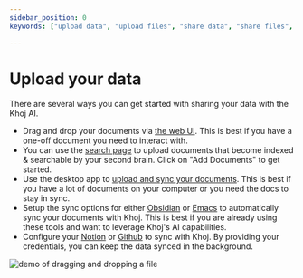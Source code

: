 ```yaml
---
sidebar_position: 0
keywords: ["upload data", "upload files", "share data", "share files", "pdf ai", "ai for pdf", "ai for documents", "ai for files", "local ai pdf", "local ai documents", "local ai files"]

---
```


# Upload your data

There are several ways you can get started with sharing your data with the Khoj AI.

- Drag and drop your documents via [the web UI](/clients/web/#upload-documents). This is best if you have a one-off document you need to interact with.
- You can use the [search page](https://app.khoj.dev/search) to upload documents that become indexed & searchable by your second brain. Click on "Add Documents" to get started.
- Use the desktop app to [upload and sync your documents](/clients/desktop). This is best if you have a lot of documents on your computer or you need the docs to stay in sync.
- Setup the sync options for either [Obsidian](/clients/obsidian) or [Emacs](/clients/emacs) to automatically sync your documents with Khoj. This is best if you are already using these tools and want to leverage Khoj's AI capabilities.
- Configure your [Notion](/data-sources/notion_integration) or [Github](/data-sources/github_integration) to sync with Khoj. By providing your credentials, you can keep the data synced in the background.

![demo of dragging and dropping a file](https://assets.khoj.dev/upload_pdf_doc.gif)
